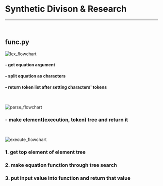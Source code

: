 
# Synthetic Divison & Research

-----

<br/>

## func.py

![lex_flowchart](https://user-images.githubusercontent.com/71556009/181166384-323eb0b8-884a-4518-99f6-05ddf78a9c4a.PNG)

#### - get equation argument 
#### - split equation as characters
#### - return token list after setting characters' tokens

<br/>

![parse_flowchart](https://user-images.githubusercontent.com/71556009/181166394-3b3aa0c1-ce1e-4f8b-b767-ef6bd95be554.PNG)

### - make element(execution, token) tree and return it

<br/>

![execute_flowchart](https://user-images.githubusercontent.com/71556009/181166398-778c3185-8fdd-481f-a533-3d401f77eba9.PNG)

### 1. get top element of element tree
### 2. make equation function through tree search
### 3. put input value into function and return that value

<br/>